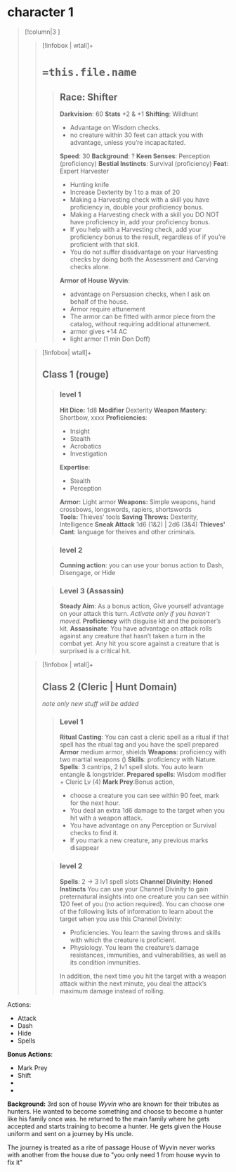 # character 1
>[!column|3 ]
>>[!infobox | wtall]+
>># `=this.file.name`
>>>## Race: Shifter
>>>**Darkvision**: 60
>>>**Stats** +2 & +1
>>>**Shifting**: Wildhunt
>>> - Advantage on Wisdom checks.
>>> - no creature within 30 feet can attack you with advantage, unless you’re incapacitated.
>>>
>>>**Speed**: 30
>>>**Background**: ?
>>>**Keen Senses**: Perception (proficiency)
>>> **Bestial Instincts**: Survival (proficiency)
>>> **Feat**: Expert Harvester
>>> - Hunting knife
>>>- Increase Dexterity by 1 to a max of 20
>>>- Making a Harvesting check with a skill you have proficiency in, double your proficiency bonus. 
>>>- Making a Harvesting check with a skill you DO NOT have proficiency in, add your proficiency bonus. 
>>>- If you help with a Harvesting check, add your proficiency bonus to the result, regardless of  if you’re proficient with that skill. 
>>>- You do not suffer disadvantage on your Harvesting checks by doing both the Assessment and Carving checks alone.
>>>
>>>**Armor of House Wyvin**:
>>>- advantage on Persuasion checks, when I ask on behalf of the house.
>>>- Armor require attunement
>>>- The armor can be fitted with armor piece from the catalog, without requiring additional attunement.
>>>- armor gives +14 AC
>>>- light armor (1 min Don Doff)
>
>
>
>>[!infobox| wtall]+
>>## Class 1 (rouge)
>>>### level 1
>>>**Hit Dice:** 1d8
>>>**Modifier** Dexterity
>>>**Weapon Mastery**: Shortbow, xxxx
>>>**Proficiencies**:
>>>- Insight
>>>- Stealth
>>>- Acrobatics
>>>-  Investigation​
>>>
>>>**Expertise**:
>>>- Stealth
>>>- Perception
>>>
>>>
>>>**Armor:** Light armor
>>>**Weapons:** Simple weapons, hand crossbows, longswords, rapiers, shortswords
>>>**Tools:** Thieves' tools
>>>**Saving Throws:** Dexterity, Intelligence
>>>**Sneak Attack** 1d6 (1&2) | 2d6 (3&4)
>>>**Thieves' Cant**: language for theives and other criminals.
>>
>>>### level 2
>>>**Cunning action**: you can use your bonus action to Dash, Disengage, or Hide
>>
>>>### Level 3 (Assassin)
>>>**Steady Aim**: As a bonus action, Give yourself advantage on your attack this turn. *Activate only if you haven't moved.*
>>> **Proficiency** with disguise kit and the poisoner’s kit.
>>>**Assassinate**: You have advantage on attack rolls against any creature that hasn’t taken a turn in the combat yet. Any hit you score against a creature that is surprised is a critical hit.
>
>
>
>>[!infobox | wtall]+
>>## Class 2 (Cleric | Hunt Domain)
>> *note only new stuff will be added*
>>>### Level 1 
>>>**Ritual Casting**: You can cast a cleric spell as a ritual if that spell has the ritual tag and you have the spell prepared 
>>>**Armor** medium armor, shields
>>> **Weapons**: proficiency with two martial weapons ()
>>> **Skills**: proficiency with Nature.
>>> **Spells**: 3 cantrips, 2 lv1 spell slots. You auto learn entangle & longstrider.
>>> **Prepared spells**: Wisdom modifier + Cleric Lv (4)
>>> **Mark Prey**:Bonus action,  
>>> - choose a creature you can see within 90 feet, mark for the next hour. 
>>> - You deal an extra 1d6 damage to the target when you hit with a weapon attack.
>>> - You have advantage on any Perception or Survival checks to find it. 
>>> - If you mark a new creature, any previous marks disappear
>>
>>>### level 2
>>>**Spells**: 2 -> 3 lv1 spell slots
>>>**Channel Divinity: Honed Instincts**
>>>You can use your Channel Divinity to gain preternatural insights into one creature you can see within 120
>>>feet of you (no action required). You can choose one
>>>of the following lists of information to learn about the 
>>>target when you use this Channel Divinity: 
>>>- Proficiencies. You learn the saving throws and skills with which the creature is proficient.
>>>- Physiology. You learn the creature’s damage resistances, immunities, and vulnerabilities, as well as its condition immunities.
>>>
>>> In addition, the next time you hit the target with a weapon attack within the next minute, you deal the attack’s maximum damage instead of rolling.
>>>
>>>
>>
>>

Actions:
- Attack
- Dash
- Hide
- Spells


**Bonus Actions**:
- Mark Prey
- Shift
- 
- 

**Background:**
3rd son of house *Wyvin* who are known for their tributes as hunters.
He wanted to become something and choose to become a hunter like his family once was.
he returned to the main family where he gets accepted and starts training to become a hunter.
He gets given the House uniform and sent on a journey by His uncle.


The journey is treated as a rite of passage
House of Wyvin never works with another from the house due to
"you only need 1 from house wyvin to fix it" 

